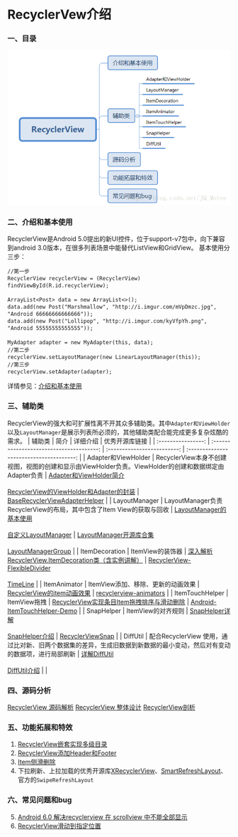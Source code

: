 # RecyclerVew介绍
### 一、目录
![目录](./image/list.png)

### 二、介绍和基本使用
RecyclerView是Android 5.0提出的新UI控件，位于support-v7包中，向下兼容到android 3.0版本，在很多列表场景中能替代ListView和GridView。
基本使用分三步：

```
//第一步
RecyclerView recyclerView = (RecyclerView) findViewById(R.id.recyclerView);

ArrayList<Post> data = new ArrayList<>();
data.add(new Post("Marshmallow", "http://i.imgur.com/mVpDmzc.jpg", "Android 66666666666666"));
data.add(new Post("Lollipop", "http://i.imgur.com/kyVfpYh.png", "Android 55555555555555"));

MyAdapter adapter = new MyAdapter(this, data);
//第二步
recyclerView.setLayoutManager(new LinearLayoutManager(this));
//第三步
recyclerView.setAdapter(adapter);
```

详情参见：[介绍和基本使用](https://mp.weixin.qq.com/s/CzrKotyupXbYY6EY2HP_dA)
### 三、辅助类
RecyclerView的强大和可扩展性离不开其众多辅助类。其中`Adapter和ViewHolder`以及`LayoutManager`是展示列表所必须的，其他辅助类配合能完成更多复杂炫酷的需求。
|        辅助类         |                    简介                    |                   详细介绍                   |                 优秀开源库链接                  |
| :----------------: | :--------------------------------------: | :-------------------------: | :--------------------------------------: |
| Adapter和ViewHolder | RecyclerView本身不创建视图，视图的创建和显示由ViewHolder负责。ViewHolder的创建和数据绑定由Adapter负责 | [Adapter和ViewHolder简介](https://blog.csdn.net/yjfhacker/article/details/52412394) <br/> <br/>    [RecyclerView的ViewHolder和Adapter的封装](http://blog.devwiki.net/index.php/2016/07/17/Recycler-View-Adapter-ViewHolder-optimized.html) | [BaseRecyclerViewAdapterHelper](https://github.com/CymChad/BaseRecyclerViewAdapterHelper) |
|   LayoutManager    | LayoutManager负责RecyclerView的布局，其中包含了Item View的获取与回收 | [LayoutManager的基本使用](https://juejin.im/entry/59c45d625188254f58412a97)        <br/> <br/> [自定义LayoutManager](https://blog.csdn.net/qibin0506/article/details/52676670) | [LayoutManager开源库合集](https://mp.weixin.qq.com/s/59YLxK8C5IGwwpZ9P8NjZw)   <br/>  <br/>[LayoutManagerGroup](https://github.com/DingMouRen/LayoutManagerGroup) |
|   ItemDecoration   |               ItemView的装饰器               |  [深入解析 RecyclerView.ItemDecoration类（含实例讲解）](https://www.jianshu.com/p/9a796bb23a47)  | [RecyclerView-FlexibleDivider](https://github.com/yqritc/RecyclerView-FlexibleDivider) <br/>  <br/> [TimeLine](https://github.com/vivian8725118/TimeLine) |
|    ItemAnimator    |          ItemView添加、移除、更新的动画效果           |  [RecyclerView的item动画效果](https://www.jianshu.com/p/b375d552db63)  | [recyclerview-animators](https://github.com/wasabeef/recyclerview-animators) |
|  ItemTouchHelper   |                ItemView拖拽                | [RecyclerView实现条目Item拖拽排序与滑动删除](https://blog.csdn.net/yanzhenjie1003/article/details/51935982) | [Android-ItemTouchHelper-Demo](https://github.com/iPaulPro/Android-ItemTouchHelper-Demo) |
|     SnapHelper     |              ItemView的对齐规则               | [SnapHelper详解](https://www.jianshu.com/p/e54db232df62) <br/>  <br/>[SnapHelper介绍](https://juejin.im/post/58dd3d53da2f60005fbb0a6c) | [RecyclerViewSnap](https://github.com/rubensousa/RecyclerViewSnap) |
|      DiffUtil      | 配合RecyclerView 使用，通过比对新、旧两个数据集的差异，生成旧数据到新数据的最小变动，然后对有变动的数据项，进行局部刷新 | [详解DiffUtil](https://blog.csdn.net/zxt0601/article/details/52562770)<br/>  <br/> [DiffUtil介绍](https://juejin.im/post/5995ba616fb9a024747ed8e8) |                                     |
### 四、源码分析
[RecyclerView 源码解析](https://juejin.im/entry/586a12c5128fe10057037fba)
[RecyclerView 整体设计](https://www.jianshu.com/p/9ddfdffee5d3)
[RecyclerView剖析](https://blog.csdn.net/qq_23012315/article/details/50807224)
### 五、功能拓展和特效

 1. [RecyclerView嵌套实现多级目录](https://blog.csdn.net/xiaozhoubaiyong/article/details/70157150)
 2. [RecyclerView添加Header和Footer](https://blog.csdn.net/lmj623565791/article/details/51854533)
 3. [Item侧滑删除](https://github.com/daimajia/AndroidSwipeLayout)
 4. 下拉刷新、上拉加载的优秀开源库[XRecyclerView](https://github.com/XRecyclerView/XRecyclerView)、[SmartRefreshLayout](https://github.com/scwang90/SmartRefreshLayout)、官方的`SwipeRefreshLayout`
 
### 六、常见问题和bug
 5.  [Android 6.0 解决recyclerview 在 scrollview 中不能全部显示](https://www.jianshu.com/p/3815d36fd371?nomobile=yes)
 6. [RecyclerView滑动到指定位置](https://blog.csdn.net/shanshan_1117/article/details/78780137)


